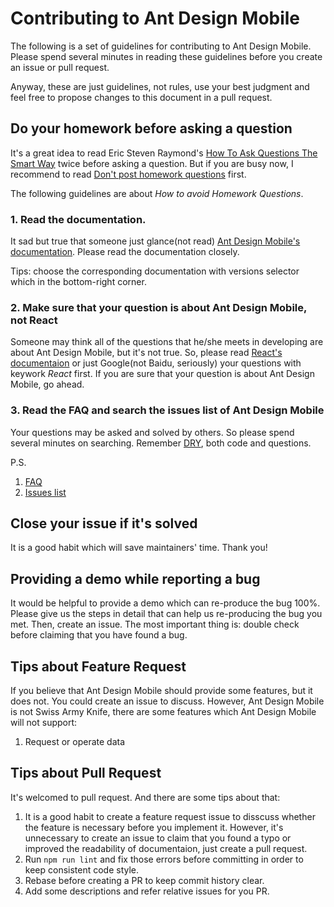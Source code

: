# Contributing to Ant Design Mobile

The following is a set of guidelines for contributing to Ant Design Mobile. Please spend several minutes in reading these guidelines before you create an issue or pull request.

Anyway, these are just guidelines, not rules, use your best judgment and feel free to propose changes to this document in a pull request.


## Do your homework before asking a question

It's a great idea to read Eric Steven Raymond's [How To Ask Questions The Smart Way](http://www.catb.org/esr/faqs/smart-questions.html) twice before asking a question. But if you are busy now, I recommend to read [Don't post homework questions](http://www.catb.org/esr/faqs/smart-questions.html#homework) first.

The following guidelines are about *How to avoid Homework Questions*.

### 1. Read the documentation.

It sad but true that someone just glance(not read) [Ant Design Mobile's documentation](http://mobile-rn.ant.design/). Please read the documentation closely.

Tips: choose the corresponding documentation with versions selector which in the bottom-right corner.

### 2. Make sure that your question is about Ant Design Mobile, not React

Someone may think all of the questions that he/she meets in developing are about Ant Design Mobile, but it's not true. So, please read [React's documentaion](http://facebook.github.io/react/docs/getting-started.html) or just Google(not Baidu, seriously) your questions with keywork *React* first. If you are sure that your question is about Ant Design Mobile, go ahead.

### 3. Read the FAQ and search the issues list of Ant Design Mobile

Your questions may be asked and solved by others. So please spend several minutes on searching. Remember [DRY](https://en.wikipedia.org/wiki/Don%27t_repeat_yourself), both code and questions.

P.S.

1. [FAQ](https://github.com/ant-design/ant-design-mobile-rn/wiki/FAQ)
1. [Issues list](https://github.com/ant-design/ant-design-mobile-rn/issues)

## Close your issue if it's solved

It is a good habit which will save maintainers' time. Thank you!

## Providing a demo while reporting a bug

It would be helpful to provide a demo which can re-produce the bug 100%. Please give us the steps in detail that can help us re-producing the bug you met. Then, create an issue. The most important thing is: double check before claiming that you have found a bug.


## Tips about Feature Request

If you believe that Ant Design Mobile should provide some features, but it does not. You could create an issue to discuss. However, Ant Design Mobile is not Swiss Army Knife, there are some features which Ant Design Mobile will not support:

1. Request or operate data


## Tips about Pull Request

It's welcomed to pull request. And there are some tips about that:

1. It is a good habit to create a feature request issue to disscuss whether the feature is necessary before you implement it. However, it's unnecessary to create an issue to claim that you found a typo or improved the readability of documentaion, just create a pull request.
1. Run `npm run lint` and fix those errors before committing in order to keep consistent code style.
1. Rebase before creating a PR to keep commit history clear.
1. Add some descriptions and refer relative issues for you PR.

